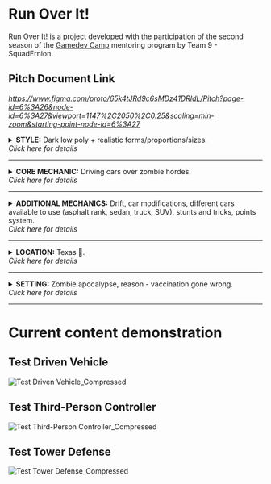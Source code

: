 # Run Over It!
 Run Over It! is a project developed with the participation of the second season of the <a href="https://gamedev.camp/" target="_blank">Gamedev Camp</a> mentoring program by Team 9 - SquadErnion.

## Pitch Document Link
 <i>https://www.figma.com/proto/65k4tJRd9c6sMDz41DRIdL/Pitch?page-id=6%3A26&node-id=6%3A27&viewport=1147%2C2050%2C0.25&scaling=min-zoom&starting-point-node-id=6%3A27</i>

<details>
  <summary><strong>STYLE:</strong> Dark low poly + realistic forms/proportions/sizes.<br><i>Click here for details</i></summary>
  
  <ul>
<li>...</li>
</ul>
</details>
 
---

<details>
  <summary><strong>CORE MECHANIC:</strong> Driving cars over zombie hordes.<br><i>Click here for details</i></summary>
  
  <ul>
<li>...</li>
</ul>
</details>
 
---

<details>
  <summary><strong>ADDITIONAL MECHANICS:</strong> Drift,  car modifications, different cars available to use (asphalt rank, sedan, truck, SUV), stunts and tricks, points system.<br><i>Click here for details</i></summary>
  
  <ul>
<li>...</li>
</ul>
</details>
 
---

<details>
  <summary><strong>LOCATION:</strong> Texas 🤠.<br><i>Click here for details</i></summary>
  
  <ul>
<li>...</li>
</ul>
</details>
 
---

<details>
  <summary><strong>SETTING:</strong> Zombie apocalypse, reason - vaccination gone wrong.<br><i>Click here for details</i></summary>
  
  <ul>
<li>...</li>
</ul>
</details>
 
---

# Current content demonstration

## Test Driven Vehicle
![Test Driven Vehicle_Compressed](https://user-images.githubusercontent.com/44481585/215354934-c1aa02c7-01e5-4306-9ed1-2f25950192e5.gif)


## Test Third-Person Controller
![Test Third-Person Controller_Compressed](https://user-images.githubusercontent.com/44481585/215354938-7fee3b29-a66c-4870-9382-14a06e82783c.gif)


## Test Tower Defense
![Test Tower Defense_Compressed](https://user-images.githubusercontent.com/44481585/215354940-1c0e70c5-f689-4a55-b458-2afbe6f3f843.gif)

